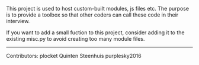 This project is used to host custom-built modules, js files etc. The purpose is to provide a toolbox so that other coders can call these code in their interview.

If you want to add a small fuction to this project, consider adding it to the existing misc.py to avoid creating too many module files.

--------------------------
Contributors:
plocket
Quinten Steenhuis
purplesky2016
